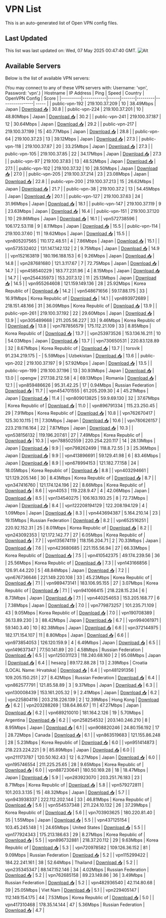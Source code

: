 # VPN List

This is an auto-generated list of Open VPN config files.

## Last Updated

This list was last updated on: Wed, 07 May 2025 00:47:40 GMT.
![Alt](https://repobeats.axiom.co/api/embed/186b98318ef1479477931607c1ad7d823f12451f.svg "Repobeats analytics image")

## Available Servers

Below is the list of available VPN servers:

(You may connect to any of these VPN servers with: Username: 'vpn', Password: 'vpn'.)
| Hostname | IP Address | Ping | Speed | Country | OpenVPN Config | Score |
|----------|------------|------|-------|---------|----------------| ----- |
| public-vpn-192 | 219.100.37.209 | 10 | 38.49Mbps | Japan | [Download 📥](./configs/server_0_JP.ovpn) | 30.8 |
| public-vpn-224 | 219.100.37.201 | 10 | 48.80Mbps | Japan | [Download 📥](./configs/server_1_JP.ovpn) | 30.2 |
| public-vpn-241 | 219.100.37.187 | 12 | 30.64Mbps | Japan | [Download 📥](./configs/server_2_JP.ovpn) | 29.2 |
| public-vpn-217 | 219.100.37.199 | 15 | 40.77Mbps | Japan | [Download 📥](./configs/server_3_JP.ovpn) | 28.8 |
| public-vpn-64 | 219.100.37.23 | 13 | 39.12Mbps | Japan | [Download 📥](./configs/server_4_JP.ovpn) | 27.3 |
| public-vpn-118 | 219.100.37.87 | 20 | 33.25Mbps | Japan | [Download 📥](./configs/server_5_JP.ovpn) | 27.3 |
| public-vpn-105 | 219.100.37.85 | 22 | 34.17Mbps | Japan | [Download 📥](./configs/server_6_JP.ovpn) | 27.3 |
| public-vpn-97 | 219.100.37.83 | 13 | 48.52Mbps | Japan | [Download 📥](./configs/server_7_JP.ovpn) | 27.1 |
| public-vpn-102 | 219.100.37.32 | 10 | 28.50Mbps | Japan | [Download 📥](./configs/server_8_JP.ovpn) | 27.0 |
| public-vpn-205 | 219.100.37.214 | 23 | 23.08Mbps | Japan | [Download 📥](./configs/server_9_JP.ovpn) | 22.8 |
| public-vpn-200 | 219.100.37.213 | 15 | 26.62Mbps | Japan | [Download 📥](./configs/server_10_JP.ovpn) | 21.7 |
| public-vpn-38 | 219.100.37.2 | 13 | 54.45Mbps | Japan | [Download 📥](./configs/server_11_JP.ovpn) | 20.1 |
| public-vpn-127 | 219.100.37.63 | 24 | 31.96Mbps | Japan | [Download 📥](./configs/server_12_JP.ovpn) | 18.1 |
| public-vpn-147 | 219.100.37.119 | 9 | 23.63Mbps | Japan | [Download 📥](./configs/server_13_JP.ovpn) | 16.4 |
| public-vpn-151 | 219.100.37.120 | 10 | 29.86Mbps | Japan | [Download 📥](./configs/server_14_JP.ovpn) | 16.1 |
| vpn572738596 | 106.172.53.118 | 9 | 8.11Mbps | Japan | [Download 📥](./configs/server_15_JP.ovpn) | 15.5 |
| public-vpn-114 | 219.100.37.60 | 11 | 19.62Mbps | Japan | [Download 📥](./configs/server_16_JP.ovpn) | 15.5 |
| vpn805207565 | 110.172.48.51 | 4 | 7.86Mbps | Japan | [Download 📥](./configs/server_17_JP.ovpn) | 15.1 |
| vpn573532402 | 131.147.142.132 | 2 | 9.75Mbps | Japan | [Download 📥](./configs/server_18_JP.ovpn) | 14.9 |
| vpn152163819 | 180.196.188.153 | 6 | 9.26Mbps | Japan | [Download 📥](./configs/server_19_JP.ovpn) | 14.8 |
| vpn287681680 | 121.3.117.67 | 7 | 72.75Mbps | Japan | [Download 📥](./configs/server_20_JP.ovpn) | 14.7 |
| vpn458540229 | 183.77.231.96 | 4 | 8.15Mbps | Japan | [Download 📥](./configs/server_21_JP.ovpn) | 14.7 |
| vpn254435973 | 153.207.3.12 | 11 | 25.13Mbps | Japan | [Download 📥](./configs/server_22_JP.ovpn) | 14.5 |
| vpn955264608 | 121.159.149.136 | 28 | 25.92Mbps | Korea Republic of | [Download 📥](./configs/server_23_KR.ovpn) | 14.2 |
| vpn548671656 | 59.17.88.175 | 33 | 16.91Mbps | Korea Republic of | [Download 📥](./configs/server_24_KR.ovpn) | 14.1 |
| vpn893972689 | 218.151.48.166 | 31 | 36.09Mbps | Korea Republic of | [Download 📥](./configs/server_25_KR.ovpn) | 13.9 |
| public-vpn-261 | 219.100.37.192 | 22 | 29.60Mbps | Japan | [Download 📥](./configs/server_26_JP.ovpn) | 13.9 |
| vpn305489668 | 211.205.56.227 | 33 | 9.46Mbps | Korea Republic of | [Download 📥](./configs/server_27_KR.ovpn) | 13.8 |
| vpn787856579 | 175.112.21.109 | 33 | 8.85Mbps | Korea Republic of | [Download 📥](./configs/server_28_KR.ovpn) | 13.7 |
| vpn253973526 | 153.136.16.211 | 10 | 54.03Mbps | Japan | [Download 📥](./configs/server_29_JP.ovpn) | 13.7 |
| vpn730650531 | 220.83.128.89 | 32 | 8.67Mbps | Korea Republic of | [Download 📥](./configs/server_30_KR.ovpn) | 13.7 |
| torsvik | 91.234.219.175 | - | 5.59Mbps | Uzbekistan | [Download 📥](./configs/server_31_UZ.ovpn) | 13.6 |
| public-vpn-202 | 219.100.37.197 | 9 | 57.92Mbps | Japan | [Download 📥](./configs/server_32_JP.ovpn) | 13.5 |
| public-vpn-199 | 219.100.37.196 | 13 | 30.93Mbps | Japan | [Download 📥](./configs/server_33_JP.ovpn) | 13.0 |
| opengw | 217.138.212.58 | 4 | 69.13Mbps | Romania | [Download 📥](./configs/server_34_RO.ovpn) | 12.1 |
| vpn859486626 | 95.31.42.25 | 17 | 0.94Mbps | Russian Federation | [Download 📥](./configs/server_35_RU.ovpn) | 11.7 |
| vpn454701555 | 61.205.209.30 | 4 | 45.21Mbps | Japan | [Download 📥](./configs/server_36_JP.ovpn) | 11.4 |
| vpn809013825 | 59.9.69.130 | 32 | 37.67Mbps | Korea Republic of | [Download 📥](./configs/server_37_KR.ovpn) | 11.0 |
| vpn896791334 | 115.23.250.45 | 29 | 7.91Mbps | Korea Republic of | [Download 📥](./configs/server_38_KR.ovpn) | 10.8 |
| vpn762670417 | 125.30.10.115 | 11 | 7.30Mbps | Japan | [Download 📥](./configs/server_39_JP.ovpn) | 10.6 |
| vpn780626157 | 223.219.116.164 | 22 | 7.87Mbps | Japan | [Download 📥](./configs/server_40_JP.ovpn) | 10.3 |
| vpn538156132 | 119.196.207.61 | 27 | 7.49Mbps | Korea Republic of | [Download 📥](./configs/server_41_KR.ovpn) | 10.3 |
| vpn788502559 | 220.254.220.117 | 14 | 28.13Mbps | Japan | [Download 📥](./configs/server_42_JP.ovpn) | 9.9 |
| vpn798262499 | 118.8.72.55 | 3 | 25.36Mbps | Japan | [Download 📥](./configs/server_43_JP.ovpn) | 9.9 |
| vpn413896691 | 59.129.41.98 | 6 | 83.46Mbps | Japan | [Download 📥](./configs/server_44_JP.ovpn) | 8.9 |
| vpn678994153 | 121.182.77.158 | 24 | 18.05Mbps | Korea Republic of | [Download 📥](./configs/server_45_KR.ovpn) | 8.8 |
| vpn403294661 | 121.129.205.146 | 30 | 8.43Mbps | Korea Republic of | [Download 📥](./configs/server_46_KR.ovpn) | 8.7 |
| vpn347416760 | 121.174.124.196 | 22 | 8.66Mbps | Korea Republic of | [Download 📥](./configs/server_47_KR.ovpn) | 8.6 |
| vpn4053 | 119.228.9.47 | 4 | 42.06Mbps | Japan | [Download 📥](./configs/server_48_JP.ovpn) | 8.5 |
| vpn134540275 | 106.163.193.25 | 8 | 72.73Mbps | Japan | [Download 📥](./configs/server_49_JP.ovpn) | 8.4 |
| vpn122208194129 | 122.208.194.129 | 4 | 1.09Mbps | Japan | [Download 📥](./configs/server_50_JP.ovpn) | 8.3 |
| vpn443694387 | 5.164.210.14 | 23 | 19.15Mbps | Russian Federation | [Download 📥](./configs/server_51_RU.ovpn) | 8.2 |
| vpn652516251 | 220.92.152.31 | 25 | 8.01Mbps | Korea Republic of | [Download 📥](./configs/server_52_KR.ovpn) | 8.2 |
| vpn243092353 | 121.172.142.77 | 27 | 6.05Mbps | Korea Republic of | [Download 📥](./configs/server_53_KR.ovpn) | 7.7 |
| vpn135674119 | 118.156.204.71 | 2 | 70.33Mbps | Japan | [Download 📥](./configs/server_54_JP.ovpn) | 7.6 |
| vpn423680685 | 221.155.56.94 | 27 | 66.33Mbps | Korea Republic of | [Download 📥](./configs/server_55_KR.ovpn) | 7.5 |
| vpn410542375 | 49.174.239.56 | 36 | 25.56Mbps | Korea Republic of | [Download 📥](./configs/server_56_KR.ovpn) | 7.3 |
| vpn143166856 | 126.91.44.220 | 5 | 48.84Mbps | Japan | [Download 📥](./configs/server_57_JP.ovpn) | 7.2 |
| vpn676736646 | 221.149.220.108 | 33 | 45.23Mbps | Korea Republic of | [Download 📥](./configs/server_58_KR.ovpn) | 7.1 |
| vpn989473141 | 183.106.95.155 | 27 | 3.07Mbps | Korea Republic of | [Download 📥](./configs/server_59_KR.ovpn) | 7.1 |
| vpn941066415 | 218.228.15.234 | 6 | 8.73Mbps | Japan | [Download 📥](./configs/server_60_JP.ovpn) | 7.1 |
| vpn440254653 | 153.205.168.77 | 6 | 7.38Mbps | Japan | [Download 📥](./configs/server_61_JP.ovpn) | 7.0 |
| vpn779873257 | 101.235.71.109 | 43 | 9.05Mbps | Korea Republic of | [Download 📥](./configs/server_62_KR.ovpn) | 7.0 |
| vpn190708389 | 36.13.89.230 | 3 | 88.42Mbps | Japan | [Download 📥](./configs/server_63_JP.ovpn) | 6.7 |
| vpn994061971 | 59.140.3.40 | 10 | 82.38Mbps | Japan | [Download 📥](./configs/server_64_JP.ovpn) | 6.6 |
| vpn372144975 | 182.171.154.107 | 11 | 8.80Mbps | Japan | [Download 📥](./configs/server_65_JP.ovpn) | 6.6 |
| vpn973854053 | 126.120.159.9 | 4 | 6.49Mbps | Japan | [Download 📥](./configs/server_66_JP.ovpn) | 6.5 |
| vpn149637347 | 77.50.141.89 | 20 | 4.58Mbps | Russian Federation | [Download 📥](./configs/server_67_RU.ovpn) | 6.5 |
| vpn125031123 | 118.240.68.160 | 2 | 95.08Mbps | Japan | [Download 📥](./configs/server_68_JP.ovpn) | 6.4 |
| hesazg | 89.172.88.28 | 13 | 2.39Mbps | Croatia (LOCAL Name: Hrvatska) | [Download 📥](./configs/server_69_HR.ovpn) | 6.4 |
| vpn481291356 | 109.205.150.251 | 27 | 8.42Mbps | Russian Federation | [Download 📥](./configs/server_70_RU.ovpn) | 6.4 |
| vpn862577791 | 121.85.58.89 | 3 | 9.37Mbps | Japan | [Download 📥](./configs/server_71_JP.ovpn) | 6.3 |
| vpn130008439 | 153.161.205.32 | 9 | 2.41Mbps | Japan | [Download 📥](./configs/server_72_JP.ovpn) | 6.2 |
| vpn225804116 | 203.218.226.139 | 2 | 12.39Mbps | Hong Kong | [Download 📥](./configs/server_73_HK.ovpn) | 6.2 |
| vpn203288269 | 138.64.86.67 | 11 | 47.27Mbps | Japan | [Download 📥](./configs/server_74_JP.ovpn) | 6.2 |
| vpn689210010 | 181.164.2.126 | 19 | 5.70Mbps | Argentina | [Download 📥](./configs/server_75_AR.ovpn) | 6.2 |
| vpn258254532 | 203.140.246.210 | 8 | 8.95Mbps | Japan | [Download 📥](./configs/server_76_JP.ovpn) | 6.1 |
| vpn908820246 | 24.80.156.192 | 17 | 28.72Mbps | Canada | [Download 📥](./configs/server_77_CA.ovpn) | 6.1 |
| vpn863519683 | 121.155.86.248 | 28 | 5.23Mbps | Korea Republic of | [Download 📥](./configs/server_78_KR.ovpn) | 6.0 |
| vpn951414873 | 218.223.224.221 | 9 | 85.89Mbps | Japan | [Download 📥](./configs/server_79_JP.ovpn) | 6.0 |
| vpn211173787 | 120.50.162.43 | 12 | 6.27Mbps | Japan | [Download 📥](./configs/server_80_JP.ovpn) | 6.0 |
| vpn195746554 | 211.225.25.65 | 28 | 9.65Mbps | Korea Republic of | [Download 📥](./configs/server_81_KR.ovpn) | 6.0 |
| vpn887230641 | 180.50.169.28 | 18 | 18.47Mbps | Japan | [Download 📥](./configs/server_82_JP.ovpn) | 5.9 |
| vpn283923070 | 203.251.76.183 | 23 | 8.71Mbps | Korea Republic of | [Download 📥](./configs/server_83_KR.ovpn) | 5.8 |
| vpn579272811 | 101.203.3.135 | 15 | 48.32Mbps | Japan | [Download 📥](./configs/server_84_JP.ovpn) | 5.7 |
| vpn943938337 | 222.112.202.144 | 33 | 46.81Mbps | Korea Republic of | [Download 📥](./configs/server_85_KR.ovpn) | 5.6 |
| vpn554537348 | 211.224.10.132 | 26 | 37.29Mbps | Korea Republic of | [Download 📥](./configs/server_86_KR.ovpn) | 5.6 |
| vpn703903625 | 180.220.81.40 | 35 | 1.55Mbps | Japan | [Download 📥](./configs/server_87_JP.ovpn) | 5.5 |
| vpn437125154 | 103.45.245.148 | 1 | 24.65Mbps | United States | [Download 📥](./configs/server_88_US.ovpn) | 5.5 |
| vpn177924343 | 175.213.186.63 | 29 | 8.27Mbps | Korea Republic of | [Download 📥](./configs/server_89_KR.ovpn) | 5.5 |
| vpn896732881 | 218.37.20.112 | 29 | 9.63Mbps | Korea Republic of | [Download 📥](./configs/server_90_KR.ovpn) | 5.3 |
| vpn720978582 | 109.126.36.152 | 81 | 9.09Mbps | Russian Federation | [Download 📥](./configs/server_91_RU.ovpn) | 5.2 |
| vpn115299422 | 184.22.241.161 | 38 | 52.64Mbps | Thailand | [Download 📥](./configs/server_92_TH.ovpn) | 5.2 |
| vpn235345347 | 88.147.152.146 | 34 | 4.02Mbps | Russian Federation | [Download 📥](./configs/server_93_RU.ovpn) | 5.2 |
| vpn762685158 | 89.23.149.86 | 36 | 3.49Mbps | Russian Federation | [Download 📥](./configs/server_94_RU.ovpn) | 5.2 |
| vpn482936540 | 42.114.80.68 | 39 | 25.05Mbps | Viet Nam | [Download 📥](./configs/server_95_VN.ovpn) | 5.1 |
| vpn229405147 | 112.149.154.175 | 44 | 7.53Mbps | Korea Republic of | [Download 📥](./configs/server_96_KR.ovpn) | 5.0 |
| vpn417310468 | 178.35.14.144 | 47 | 5.36Mbps | Russian Federation | [Download 📥](./configs/server_97_RU.ovpn) | 4.7 |
